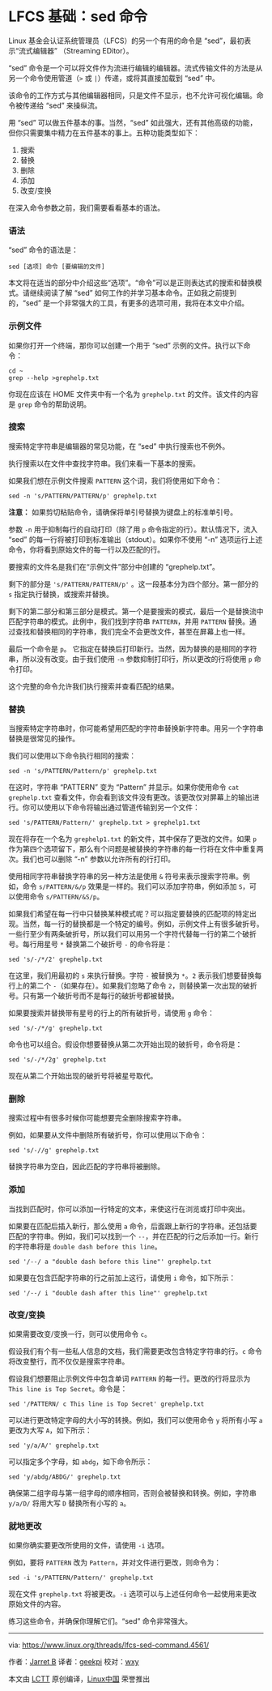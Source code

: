 LFCS 基础：sed 命令
=====================

Linux 基金会认证系统管理员（LFCS）的另一个有用的命令是 “sed”，最初表示“流式编辑器” （Streaming EDitor）。

“sed” 命令是一个可以将文件作为流进行编辑的编辑器。流式传输文件的方法是从另一个命令使用管道（`>` 或 `|`）传递，或将其直接加载到 “sed” 中。

该命令的工作方式与其他编辑器相同，只是文件不显示，也不允许可视化编辑。命令被传递给 “sed” 来操纵流。

用 “sed” 可以做五件基本的事。当然，“sed” 如此强大，还有其他高级的功能，但你只需要集中精力在五件基本的事上。五种功能类型如下：

1.  搜索
2.  替换
3.  删除
4.  添加
5.  改变/变换

在深入命令参数之前，我们需要看看基本的语法。

### 语法

“sed” 命令的语法是：

```
sed [选项] 命令 [要编辑的文件]
```

本文将在适当的部分中介绍这些“选项”。“命令”可以是正则表达式的搜索和替换模式。请继续阅读了解 “sed” 如何工作的并学习基本命令。正如我之前提到的，“sed” 是一个非常强大的工具，有更多的选项可用，我将在本文中介绍。

### 示例文件

如果你打开一个终端，那你可以创建一个用于 “sed” 示例的文件。执行以下命令：

```
cd ~
grep --help >grephelp.txt
```

你现在应该在 HOME 文件夹中有一个名为 `grephelp.txt` 的文件。该文件的内容是 `grep` 命令的帮助说明。

### 搜索

搜索特定字符串是编辑器的常见功能，在 “sed” 中执行搜索也不例外。

执行搜索以在文件中查找字符串。我们来看一下基本的搜索。

如果我们想在示例文件搜索 `PATTERN` 这个词，我们将使用如下命令：

```
sed -n 's/PATTERN/PATTERN/p' grephelp.txt
```

**注意：** 如果剪切粘贴命令，请确保将单引号替换为键盘上的标准单引号。

参数 `-n` 用于抑制每行的自动打印（除了用 `p` 命令指定的行）。默认情况下，流入 “sed” 的每一行将被打印到标准输出（stdout）。如果你不使用 “-n” 选项运行上述命令，你将看到原始文件的每一行以及匹配的行。

要搜索的文件名是我们在“示例文件”部分中创建的 “grephelp.txt”。

剩下的部分是 `'s/PATTERN/PATTERN/p'` 。这一段基本分为四个部分。第一部分的 `s` 指定执行替换，或搜索并替换。

剩下的第二部分和第三部分是模式。第一个是要搜索的模式，最后一个是替换流中匹配字符串的模式。此例中，我们找到字符串 `PATTERN`，并用 `PATTERN` 替换。通过查找和替换相同的字符串，我们完全不会更改文件，甚至在屏幕上也一样。

最后一个命令是 `p`。 它指定在替换后打印新行。当然，因为替换的是相同的字符串，所以没有改变。由于我们使用 `-n` 参数抑制打印行，所以更改的行将使用 `p` 命令打印。

这个完整的命令允许我们执行搜索并查看匹配的结果。

### 替换

当搜索特定字符串时，你可能希望用匹配的字符串替换新字符串。用另一个字符串替换是很常见的操作。

我们可以使用以下命令执行相同的搜索：

```
sed -n 's/PATTERN/Pattern/p' grephelp.txt 
```

在这时，字符串 “PATTERN” 变为 “Pattern” 并显示。如果你使用命令 `cat grephelp.txt` 查看文件，你会看到该文件没有更改。该更改仅对屏幕上的输出进行。你可以使用以下命令将输出通过管道传输到另一个文件：

```
sed 's/PATTERN/Pattern/' grephelp.txt > grephelp1.txt
```

现在将存在一个名为 `grephelp1.txt` 的新文件，其中保存了更改的文件。如果 `p` 作为第四个选项留下，那么有个问题是被替换的字符串的每一行将在文件中重复两次。我们也可以删除 “-n” 参数以允许所有的行打印。

使用相同字符串替换字符串的另一种方法是使用 `&` 符号来表示搜索字符串。例如，命令 `s/PATTERN/&/p` 效果是一样的。我们可以添加字符串，例如添加 `S`，可以使用命令 `s/PATTERN/&S/p`。

如果我们希望在每一行中只替换某种模式呢？可以指定要替换的匹配项的特定出现。当然，每一行的替换都是一个特定的编号。例如，示例文件上有很多破折号。一些行至少有两条破折号，所以我们可以用另一个字符代替每一行的第二个破折号。每行用星号 `*` 替换第二个破折号 `-` 的命令将是：

```
sed 's/-/*/2' grephelp.txt
```

在这里，我们用最初的 `s` 来执行替换。字符 `-` 被替换为 `*`。`2` 表示我们想要替换每行上的第二个 `-`（如果存在）。如果我们忽略了命令 `2`，则替换第一次出现的破折号。只有第一个破折号而不是每行的破折号都被替换。

如果要搜索并替换带有星号的行上的所有破折号，请使用 `g` 命令：

```
sed 's/-/*/g' grephelp.txt
```

命令也可以组合。假设你想要替换从第二次开始出现的破折号，命令将是：

```
sed 's/-/*/2g' grephelp.txt
```

现在从第二个开始出现的破折号将被星号取代。

### 删除

搜索过程中有很多时候你可能想要完全删除搜索字符串。

例如，如果要从文件中删除所有破折号，你可以使用以下命令：

```
sed 's/-//g' grephelp.txt
``` 

替换字符串为空白，因此匹配的字符串将被删除。

### 添加

当找到匹配时，你可以添加一行特定的文本，来使这行在浏览或打印中突出。

如果要在匹配后插入新行，那么使用 `a` 命令，后面跟上新行的字符串。还包括要匹配的字符串。例如，我们可以找到一个 `--`，并在匹配的行之后添加一行。新行的字符串将是 `double dash before this line`。

```
sed '/--/ a "double dash before this line"' grephelp.txt
```

如果要在包含匹配字符串的行之前加上这行，请使用 `i` 命令，如下所示：

```
sed '/--/ i "double dash after this line"' grephelp.txt
``` 

### 改变/变换

如果需要改变/变换一行，则可以使用命令 `c`。

假设我们有个有一些私人信息的文档，我们需要更改包含特定字符串的行。`c` 命令将改变整行，而不仅仅是搜索字符串。

假设我们想要阻止示例文件中包含单词 `PATTERN` 的每一行。更改的行将显示为 `This line is Top Secret`。命令是：

```
sed '/PATTERN/ c This line is Top Secret' grephelp.txt
``` 

可以进行更改特定字母的大小写的转换。例如，我们可以使用命令 `y` 将所有小写 `a` 更改为大写 `A`，如下所示：

```
sed 'y/a/A/' grephelp.txt
```

可以指定多个字母，如 `abdg`，如下命令所示：

```
sed 'y/abdg/ABDG/' grephelp.txt
``` 

确保第二组字母与第一组字母的顺序相同，否则会被替换和转换。例如，字符串 `y/a/D/` 将用大写 `D` 替换所有小写的 `a`。

### 就地更改

如果你确实要更改所使用的文件，请使用 `-i` 选项。

例如，要将 `PATTERN` 改为 `Pattern`，并对文件进行更改，则命令为：

```
sed -i 's/PATTERN/Pattern/' grephelp.txt
```

现在文件 `grephelp.txt` 将被更改。`-i` 选项可以与上述任何命令一起使用来更改原始文件的内容。

练习这些命令，并确保你理解它们。“sed” 命令非常强大。

--------------------------------------------------------------------------------

via: https://www.linux.org/threads/lfcs-sed-command.4561/

作者：[Jarret B][a]
译者：[geekpi](https://github.com/geekpi)
校对：[wxy](https://github.com/wxy)

本文由 [LCTT](https://github.com/LCTT/TranslateProject) 原创编译，[Linux中国](https://linux.cn/) 荣誉推出

[a]:https://www.linux.org/threads/lfcs-sed-command.4561/
